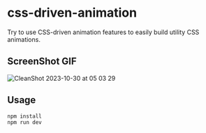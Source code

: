 # css-driven-animation

Try to use CSS-driven animation features to easily build utility CSS animations.

## ScreenShot GIF
![CleanShot 2023-10-30 at 05 03 29](https://github.com/Michael0520/css-driven-animation/assets/60827537/c70860c8-7a83-416f-950e-88fd1f8f2b90)

## Usage

```bash
npm install
npm run dev
```
